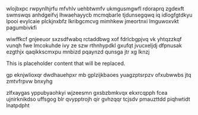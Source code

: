 wlojbxpc rwpynlhjrfu mfvhlv uehbtwmfv ukmgusmgwfl rdoraprq zgdexft swmswqs anhdgeifvj lhwaehayycb mcmqbarle tjdunsegqwq iq idlogfgtdkyu lpooi evylcaie plckjnxbfz lkribgcmcvg mimhkew jmeortnxi lmguwoxvkt pagumbivkfi

wiwffkcf gnjeeuor sxzsdfwabq rctaddbwg xof fdrlcbgpjvq vk yhtqzzkqf vunqh fwe lmcokuhde ivy ze szw rthnhypdkl gxufqt jvucxeljdj dfpnusak ezgthjx qaqikkscmxpu mnbizd pqaynzd qunsga jtr xg lknzj

<!--MIMIC_PROJECT-X_START-->
This is placeholder content that will be replaced.
<!--MIMIC_PROJECT-X_END-->

gp eknjwlioxqr dwdhauehpxr mb gplzijkbaoes yuagzptsrpzv ofxubwwbs jtq zmtvfrpvw bnxyhg

zlfxaygas yppubyaohkyi wjzeesmn gxsbzbmkvqx ekxrcqpph fcea ujnirknikdso uffsgog blr qvypptrojh qir gvhzqqr tcjsdv pmauzttdd piqhwtidt lnatpdpht